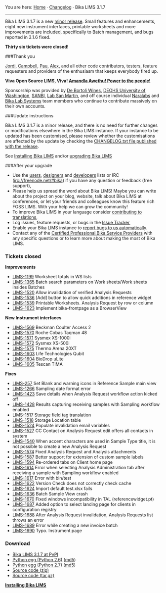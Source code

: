 You are here: [Home](https://github.com/bikalabs/Bika-LIMS/wiki) · [Changelog](https://github.com/bikalabs/Bika-LIMS/wiki/changelog) · Bika LIMS 3.1.7
***

Bika LIMS 3.1.7 is a new [minor release](https://github.com/bikalabs/Bika-LIMS/wiki/Release-cycle). Small features and enhancements, eight new instrument interfaces, printable worksheets and more improvements are included, specifically to Batch management, and bugs reported in 3.1.6 fixed.

**Thirty six tickets were closed!**

###Thank you

[Jordi](http://github.com/xispa), [Campbell](http://github.com/rockfruit), [Pau](http://github.com/espurna), [Alex](https://github.com/zylinx), and all other code contributors, testers, feature requesters and providers of the enthusiasm that keeps everybody fired up.

**Viva Open Source LIMS, Viva! [Amandla Awethu! Power to the people!](http://en.wikipedia.org/wiki/Amandla_(power))**

Sponsorship was provided by [De Bortoli Wines](http://www.debortoli.com.au/), [DEOHS University of Washington](http://deohs.washington.edu/), [SANBI](http://www.sanbi.ac.za/), [Lab San Martin](http://www.laboratoriosanmartin.com/), and off course individual [Naralabs](http://naralabs.com/) and [Bika Lab Systems](http://bikalabs.com/) team members who continue to contribute massively on their own accounts.

###Update instructions

Bika LIMS 3.1.7 is a minor release, and there is no need for further changes or modifications elsewhere in the Bika LIMS instance. If your instance to be updated has been customised, please review whether the customisations are affected by the update by checking the [CHANGELOG.txt file published with the release](https://raw.githubusercontent.com/bikalabs/Bika-LIMS/3.1.7/CHANGELOG.txt).

See [Installing Bika LIMS](https://github.com/bikalabs/Bika-LIMS/blob/0c606e0/INSTALL.rst) and/or [upgrading Bika LIMS](https://github.com/bikalabs/Bika-LIMS/blob/0c606e0/INSTALL.rst)

###After your upgrade
- Use the [users](http://lists.sourceforge.net/lists/listinfo/bika-users), [designers](https://groups.google.com/forum/?hl=en) and [developers](http://lists.sourceforge.net/lists/listinfo/bika-developers) lists or IRC ([irc://freenode.net/#bika](http://webchat.freenode.net?randomnick=1&channels=%23bika&uio=d4)) if you have any question or feedback (free support),
- Please help us spread the word about Bika LIMS! Maybe you can write about the project on your blog, website, talk about Bika LIMS at conferences, or let your friends and colleagues know this feature rich FOSS LIMS. With your help we can grow the community!    
- To improve Bika LIMS in your language consider [contributing to translations](https://www.transifex.com/projects/p/bika-lims/),
- Log issues, feature requests, or bugs in the [Issue Tracker](http://jira.bikalabs.com/),
- Enable your Bika LIMS instance to [report bugs to us automatically](https://github.com/bikalabs/Bika-LIMS/blob/0c606e0/INSTALL.rst#log-errors-to-sentrybikalabscom).
- Contact any of the [Certified Professional Bika Service Providers](http://www.bikalims.org/support-and-service-provision) with any specific questions or to learn more about making the most of Bika LIMS.

### Tickets closed

**Improvements**
- [LIMS-1199](https://jira.bikalabs.com/browse/LIMS-1199) Worksheet totals in WS lists
- [LIMS-1365](https://jira.bikalabs.com/browse/LIMS-1365) Batch search parameters on Work sheets/Work sheets insides Batches
- [LIMS-1520](https://jira.bikalabs.com/browse/LIMS-1520) Allow invalidation of verified Analysis Requests
- [LIMS-1536](https://jira.bikalabs.com/browse/LIMS-1536) [Add] button to allow quick additions in reference widget
- [LIMS-1539](https://jira.bikalabs.com/browse/LIMS-1539) Printable Worksheets. Analysis Request by row or column
- [LIMS-1623](https://jira.bikalabs.com/browse/LIMS-1623) Implement bika-frontpage as a BrowserView

**New Instrument interfaces**
- [LIMS-1569](https://jira.bikalabs.com/browse/LIMS-1569) Beckman Coulter Access 2
- [LIMS-1570](https://jira.bikalabs.com/browse/LIMS-1570) Roche Cobas Taqman 48
- [LIMS-1571](https://jira.bikalabs.com/browse/LIMS-1571) Sysmex XS-1000i
- [LIMS-1572](https://jira.bikalabs.com/browse/LIMS-1572) Sysmex XS-500i
- [LIMS-1575](https://jira.bikalabs.com/browse/LIMS-1575) Thermo Arena 20XT
- [LIMS-1603](https://jira.bikalabs.com/browse/LIMS-1603) Life Technologies Qubit
- [LIMS-1604](https://jira.bikalabs.com/browse/LIMS-1604) BioDrop uLite
- [LIMS-1605](https://jira.bikalabs.com/browse/LIMS-1605) Tescan TIMA

**Fixes**
- [LIMS-257](https://jira.bikalabs.com/browse/LIMS-257) Set Blank and warning icons in Reference Sample main view
- [LIMS-1266](https://jira.bikalabs.com/browse/LIMS-1266) Sampling date format error
- [LIMS-1423](https://jira.bikalabs.com/browse/LIMS-1423) Save details when Analysis Request workflow action kicked off
- [LIMS-1428](https://jira.bikalabs.com/browse/LIMS-1428) Results capturing receiving samples with Sampling workflow enabled
- [LIMS-1517](https://jira.bikalabs.com/browse/LIMS-1517) Storage field tag translation
- [LIMS-1518](https://jira.bikalabs.com/browse/LIMS-1518) Storage Location table
- [LIMS-1524](https://jira.bikalabs.com/browse/LIMS-1524) Populate invalidation email variables
- [LIMS-1527](https://jira.bikalabs.com/browse/LIMS-1527) CC Contact on Analysis Request edit offers all contacts in system
- [LIMS-1540](https://jira.bikalabs.com/browse/LIMS-1540) When accent characters are used in Sample Type title, it is not possible to create a new Analysis Request
- [LIMS-1574](https://jira.bikalabs.com/browse/LIMS-1574) Fixed Analysis Request and Analysis attachments
- [LIMS-1587](https://jira.bikalabs.com/browse/LIMS-1587) Better support for extension of custom sample labels
- [LIMS-1594](https://jira.bikalabs.com/browse/LIMS-1594) Re-ordered tabs on Client home page
- [LIMS-1614](https://jira.bikalabs.com/browse/LIMS-1614) Error when selecting Analysis Administration tab after receiving a sample with Sampling workflow enabled
- [LIMS-1617](https://jira.bikalabs.com/browse/LIMS-1617) Error with bin/test
- [LIMS-1622](https://jira.bikalabs.com/browse/LIMS-1622) Version Check does not correctly check cache
- [LIMS-1624](https://jira.bikalabs.com/browse/LIMS-1624) Import default test.xlsx fails
- [LIMS-1636](https://jira.bikalabs.com/browse/LIMS-1636) Batch Sample View crash
- [LIMS-1670](https://jira.bikalabs.com/browse/LIMS-1670) Fixed windows incompatibility in TAL (referencewidget.pt)
- [LIMS-1687](https://jira.bikalabs.com/browse/LIMS-1687) Added option to select landing page for clients in configuration registry
- [LIMS-1688](https://jira.bikalabs.com/browse/LIMS-1688) After Analysis Request invalidation, Analysis Requests list throws an error
- [LIMS-1689](https://jira.bikalabs.com/browse/LIMS-1689) Error while creating a new invoice batch
- [LIMS-1690](https://jira.bikalabs.com/browse/LIMS-1690) Typo. Instrument page

### Download
- [Bika LIMS 3.1.7 at PyPI](https://pypi.python.org/pypi/bika.lims/3.1.7)
- [Python egg (Python 2.6)](https://pypi.python.org/packages/2.6/b/bika.lims/bika.lims-3.1.6-py2.6.egg#md5=a46b3832c2bd13efd20cfac7de3604b8) ([md5](https://pypi.python.org/pypi?:action=show_md5&digest=a46b3832c2bd13efd20cfac7de3604b8))
- [Python egg (Python 2.7)](https://pypi.python.org/packages/2.7/b/bika.lims/bika.lims-3.1.6-py2.7.egg#md5=135edc42993a798c6c19cc41376e2dcf) ([md5](https://pypi.python.org/pypi?:action=show_md5&digest=135edc42993a798c6c19cc41376e2dcf))
- [Source code (zip)](https://github.com/bikalabs/Bika-LIMS/archive/3.1.7.zip)
- [Source code (tar.gz)](https://github.com/bikalabs/Bika-LIMS/archive/3.1.7.tar.gz)

**[Installing Bika LIMS](https://github.com/bikalabs/Bika-LIMS/wiki/Bika-LIMS-Installation)**